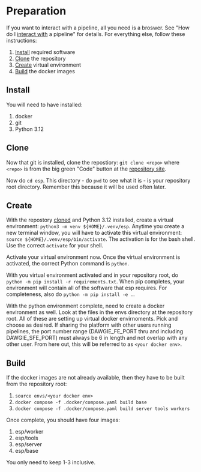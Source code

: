 # Preparation

If you want to interact with a pipeline, all you need is a broswer. See "How do I [interact with](../interact) a pipeline" for details. For everything else, follow these instructions:

1. [Install](#Install) required software
1. [Clone](#Clone) the repository
1. [Create](#Create) virtual environment
1. [Build](#Build) the docker images

## Install

You will need to have installed:
1. docker
1. git
1. Python 3.12

## Clone

Now that git is installed, clone the repostiory: `git clone <repo>` where `<repo>` is from the big green "Code" button at the [repository site](https://github.com/nasa-jpl-exoplanet/esp).

Now do `cd esp`. This directory - do `pwd` to see what it is - is your repository root directory. Remember this because it will be used often later.

## Create

With the repostory [cloned](#Clone) and Python 3.12 installed, create a virtual environment: `python3 -m venv ${HOME}/.venv/esp`. Anytime you create a new terminal window, you will have to activate this virtual environment: `source ${HOME}/.venv/esp/bin/activate`. The activation is for the bash shell. Use the correct `activate` for your shell.

Activate your virtual environment now. Once the virtual environment is activated, the correct Python command is `python`.

With you virtual environment activated and in your repository root, do `python -m pip install -r requirements.txt`. When pip completes, your environment will contain all of the software that esp requires. For completeness, also do `python -m pip install -e .`.

With the python environment complete, need to create a docker environment as well. Look at the files in the envs directory at the repository root. All of these are setting up virtual docker envirnoments. Pick and choose as desired. If sharing the platform with other users running pipelines, the port number range (DAWGIE_FE_PORT thru and including DAWGIE_SFE_PORT) must always be 6 in length and not overlap with any other user. From here out, this will be referred to as `<your docker env>`.

## Build

If the docker images are not already available, then they have to be built from the repository root:
1. `source envs/<your docker env>`
1. `docker compose -f .docker/compose.yaml build base`
1. `docker compose -f .docker/compose.yaml build server tools workers`

Once complete, you should have four images:
1. esp/worker
1. esp/tools
1. esp/server
1. esp/base

You only need to keep 1-3 inclusive.


